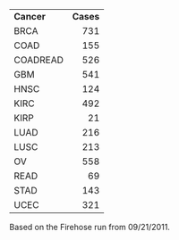 <table width=150>
<tr>
<td><b>Cancer</b></th>
<td align=right><b>Cases</b></th>
</tr>

<tr>
<td class="Tips1" title="Breast invasive carcinoma">BRCA</td>
<td style="text-align: right;">731</td>
</tr>
<tr>
<td class="Tips1" title="Colon adenocarcinoma">COAD</td>
<td style="text-align: right;">155</td>
</tr>
<tr>
<td class="Tips1" title="Colon and Rectum adenocarcinoma">COADREAD</td>
<td style="text-align: right;">526</td>
</tr>
<tr>
<td class="Tips1" title="Glioblastoma multiforme">GBM</td>
<td style="text-align: right;">541</td>
</tr>
<tr>
<td class="Tips1" title="Head and Neck squamous cell carcinoma">HNSC</td>
<td style="text-align: right;">124</td>
</tr>
<tr>
<td class="Tips1" title="Kidney renal clear cell carcinoma">KIRC</td>
<td style="text-align: right;">492</td>
</tr>
<tr>
<td class="Tips1" title="Kidney renal papillary cell carcinoma">KIRP</td>
<td style="text-align: right;">21</td>
</tr>
<tr>
<td class="Tips1" title="Lung adenocarcinoma">LUAD</td>
<td style="text-align: right;">216</td>
</tr>
<tr>
<td class="Tips1" title="Lung squamous cell carcinoma">LUSC</td>
<td style="text-align: right;">213</td>
</tr>
<tr>
<td class="Tips1" title="Ovarian serous cystadenocarcinoma">OV</td>
<td style="text-align: right;">558</td>
</tr>
<tr>
<td class="Tips1" title="Rectum adenocarcinoma">READ</td>
<td style="text-align: right;">69</td>
</tr>
<tr>
<td class="Tips1" title="Stomach adenocarcinoma">STAD</td>
<td style="text-align: right;">143</td>
</tr>
<tr>
<td class="Tips1" title="Uterine Corpus Endometrioid Carcinoma">UCEC</td>
<td style="text-align: right;">321</td>
</tr>
</table>
Based on the Firehose run from 09/21/2011.</p>